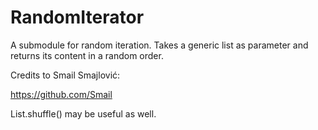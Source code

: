 # RandomIterator
A submodule for random iteration. Takes a generic list as parameter and returns its content in a random order.


Credits to Smail Smajlović:

https://github.com/Smail


List.shuffle() may be useful as well.
